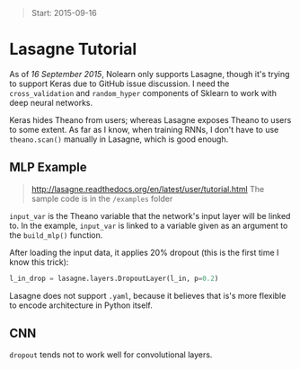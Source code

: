 <!-- toc -->

> Start: 2015-09-16

# Lasagne Tutorial

As of *16 September 2015*, Nolearn only supports Lasagne, though it's trying to support Keras due to GitHub issue discussion. I need the `cross_validation` and `random_hyper` components of Sklearn to work with deep neural networks. 

Keras hides Theano from users; whereas Lasagne exposes Theano to users to some extent. As far as I know, when training RNNs, I don't have to use `theano.scan()` manually in Lasagne, which is good enough. 

## MLP Example

> http://lasagne.readthedocs.org/en/latest/user/tutorial.html
> The sample code is in the `/examples` folder

`input_var` is the Theano variable that the network's input layer will be linked to. In the example, `input_var` is linked to a variable given as an argument to the `build_mlp()` function. 

After loading the input data, it applies 20% dropout (this is the first time I know this trick):
```python
l_in_drop = lasagne.layers.DropoutLayer(l_in, p=0.2)
```

Lasagne does not support `.yaml`, because it believes that is's more flexible to encode architecture in Python itself. 

## CNN
`dropout` tends not to work well for convolutional layers. 